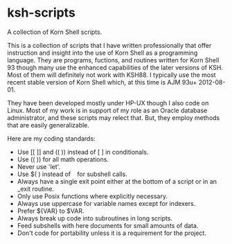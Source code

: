 # ksh-scripts
A collection of Korn Shell scripts.

This is a collection of scripts that I have written professionally that offer instruction and insight into the use of Korn Shell as a programming language.  They are programs, fuctions, and routines written for Korn Shell 93 though many use the enhanced capabilities of the later versions of KSH.  Most of them will definitely not work with KSH88.  I typically use the most recent stable version of Korn Shell which, at this time is AJM 93u+ 2012-08-01.

They have been developed mostly under HP-UX though I also code on Linux.  Most of my work is in support of my role as an Oracle database administrator, and these scripts may relect that.  But, they employ methods that are easily generalizable.

Here are my coding standards:

- Use [[ ]] and (( )) instead of \[ \] in conditionals.
- Use (( )) for all math operations.
- Never use 'let'.
- Use $( ) instead of ` ` for subshell calls.
- Always have a single exit point either at the bottom of a script or in an _exit routine.
- Only use Posix functions where explicitly necessary.
- Always use uppercase for variable names except for indexers.
- Prefer ${VAR} to $VAR.
- Always break up code into subroutines in long scripts.
- Feed subshells with here documents for small amounts of data.
- Don't code for portability unless it is a requirement for the project.
